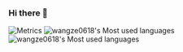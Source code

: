 ### Hi there 👋
![Metrics](https://metrics.lecoq.io/wangze0618?template=classic&config.timezone=Asia%2FShanghai)
![wangze0618's Most used languages](https://github-readme-stats.vercel.app/api/top-langs?username=wangze0618&show_icons=true&count_private=true&theme=gotham)
![wangze0618's Most used languages](https://github-readme-stats.vercel.app/api/top-langs/?username=wangze0618&layout=compact&hide_border=true&langs_count=10)


<!--

**wangze0618/wangze0618** is a ✨ _special_ ✨ repository because its `README.md` (this file) appears on your GitHub profile.

Here are some ideas to get you started:

- 🔭 I’m currently working on ...
- 🌱 I’m currently learning ...
- 👯 I’m looking to collaborate on ...
- 🤔 I’m looking for help with ...
- 💬 Ask me about ...
- 📫 How to reach me: ...
- 😄 Pronouns: ...
- ⚡ Fun fact: ...
-->
